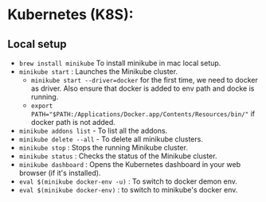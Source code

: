 # Kubernetes (K8S):

## Local setup
- `brew install minikube` To install minikube in mac local setup.
- `minikube start` : Launches the Minikube cluster.
    - `minikube start --driver=docker` for the first time, we need to docker as driver.
       Also ensure that docker is added to env path and docke is running.
    - `export PATH="$PATH:/Applications/Docker.app/Contents/Resources/bin/"` if docker path is not added.
- `minikube addons list` - To list all the addons. 
- `minikube delete --all` - To delete all minikube clusters.
- `minikube stop` : Stops the running Minikube cluster.
- `minikube status` : Checks the status of the Minikube cluster.
- `minikube dashboard` : Opens the Kubernetes dashboard in your web browser (if it's installed).
- `eval $(minikube docker-env -u)` : To switch to docker demon env.
- `eval $(minikube docker-env)` : to switch to minikube's docker env.
